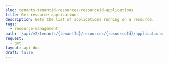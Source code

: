 ```yaml
---
slug: tenants-tenantid-resources-resourceid-applications
title: Get resource applications
description: Gets the list of applications running on a resource.
tags:
  - resource-management
path: '/api/v2/tenants/{tenantId}/resources/{resourceId}/applications'
request:
  - get
layout: api-doc
draft: false
---
```

